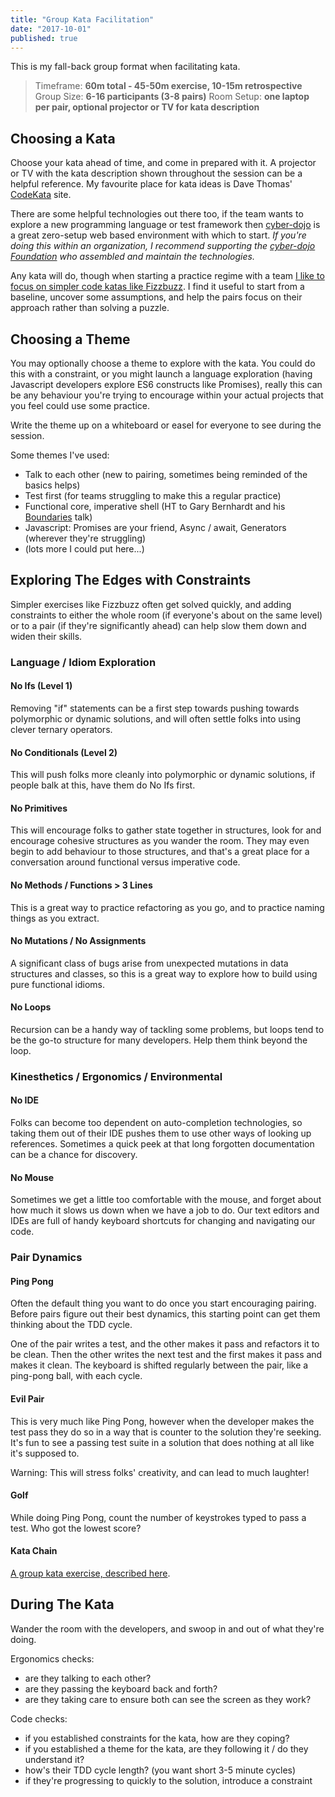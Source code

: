 ```yaml
---
title: "Group Kata Facilitation"
date: "2017-10-01"
published: true
---
```


This is my fall-back group format when facilitating kata.

> Timeframe: **60m total - 45-50m exercise, 10-15m retrospective** Group Size: **6-16 participants (3-8 pairs)** Room Setup: **one laptop per pair, optional projector or TV for kata description**

## Choosing a Kata

Choose your kata ahead of time, and come in prepared with it. A projector or TV with the kata description shown throughout the session can be a helpful reference. My favourite place for kata ideas is Dave Thomas' [CodeKata](http://codekata.com) site.

There are some helpful technologies out there too, if the team wants to explore a new programming language or test framework then [cyber-dojo](http://cyber-dojo.org) is a great zero-setup web based environment with which to start. _If you're doing this within an organization, I recommend supporting the [cyber-dojo Foundation](http://blog.cyber-dojo.org/2015/08/cyber-dojo-foundation.html) who assembled and maintain the technologies._

Any kata will do, though when starting a practice regime with a team [I like to focus on simpler code katas like Fizzbuzz](https://codingculture.io/2017/05/13/worthiness-fizzbuzz-kata/). I find it useful to start from a baseline, uncover some assumptions, and help the pairs focus on their approach rather than solving a puzzle.

## Choosing a Theme

You may optionally choose a theme to explore with the kata. You could do this with a constraint, or you might launch a language exploration (having Javascript developers explore ES6 constructs like Promises), really this can be any behaviour you're trying to encourage within your actual projects that you feel could use some practice.

Write the theme up on a whiteboard or easel for everyone to see during the session.

Some themes I've used:

- Talk to each other (new to pairing, sometimes being reminded of the basics helps)
- Test first (for teams struggling to make this a regular practice)
- Functional core, imperative shell (HT to Gary Bernhardt and his [Boundaries](https://www.destroyallsoftware.com/talks/boundaries) talk)
- Javascript: Promises are your friend, Async / await, Generators (wherever they're struggling)
- (lots more I could put here...)

## Exploring The Edges with Constraints

Simpler exercises like Fizzbuzz often get solved quickly, and adding constraints to either the whole room (if everyone's about on the same level) or to a pair (if they're significantly ahead) can help slow them down and widen their skills.

### Language / Idiom Exploration

#### No Ifs (Level 1)

Removing "if" statements can be a first step towards pushing towards polymorphic or dynamic solutions, and will often settle folks into using clever ternary operators.

#### No Conditionals (Level 2)

This will push folks more cleanly into polymorphic or dynamic solutions, if people balk at this, have them do No Ifs first.

#### No Primitives

This will encourage folks to gather state together in structures, look for and encourage cohesive structures as you wander the room. They may even begin to add behaviour to those structures, and that's a great place for a conversation around functional versus imperative code.

#### No Methods / Functions > 3 Lines

This is a great way to practice refactoring as you go, and to practice naming things as you extract.

#### No Mutations / No Assignments

A significant class of bugs arise from unexpected mutations in data structures and classes, so this is a great way to explore how to build using pure functional idioms.

#### No Loops

Recursion can be a handy way of tackling some problems, but loops tend to be the go-to structure for many developers. Help them think beyond the loop.

### Kinesthetics / Ergonomics / Environmental

#### No IDE

Folks can become too dependent on auto-completion technologies, so taking them out of their IDE pushes them to use other ways of looking up references. Sometimes a quick peek at that long forgotten documentation can be a chance for discovery.

#### No Mouse

Sometimes we get a little too comfortable with the mouse, and forget about how much it slows us down when we have a job to do. Our text editors and IDEs are full of handy keyboard shortcuts for changing and navigating our code.

### Pair Dynamics

#### Ping Pong

Often the default thing you want to do once you start encouraging pairing. Before pairs figure out their best dynamics, this starting point can get them thinking about the TDD cycle.

One of the pair writes a test, and the other makes it pass and refactors it to be clean. Then the other writes the next test and the first makes it pass and makes it clean. The keyboard is shifted regularly between the pair, like a ping-pong ball, with each cycle.

#### Evil Pair

This is very much like Ping Pong, however when the developer makes the test pass they do so in a way that is counter to the solution they're seeking. It's fun to see a passing test suite in a solution that does nothing at all like it's supposed to.

Warning: This will stress folks' creativity, and can lead to much laughter!

#### Golf

While doing Ping Pong, count the number of keystrokes typed to pass a test. Who got the lowest score?

#### Kata Chain

[A group kata exercise, described here](https://codingculture.io/2017/10/01/my-fishbowl-group-kata-exercise/).

## During The Kata

Wander the room with the developers, and swoop in and out of what they're doing.

Ergonomics checks:

- are they talking to each other?
- are they passing the keyboard back and forth?
- are they taking care to ensure both can see the screen as they work?

Code checks:

- if you established constraints for the kata, how are they coping?
- if you established a theme for the kata, are they following it / do they understand it?
- how's their TDD cycle length? (you want short 3-5 minute cycles)
- if they're progressing to quickly to the solution, introduce a constraint
